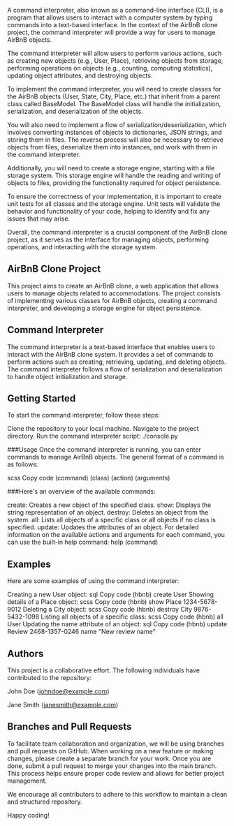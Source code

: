 A command interpreter, also known as a command-line interface (CLI), is a program that allows users to interact with a computer system by typing commands into a text-based interface. In the context of the AirBnB clone project, the command interpreter will provide a way for users to manage AirBnB objects.

The command interpreter will allow users to perform various actions, such as creating new objects (e.g., User, Place), retrieving objects from storage, performing operations on objects (e.g., counting, computing statistics), updating object attributes, and destroying objects.

To implement the command interpreter, you will need to create classes for the AirBnB objects (User, State, City, Place, etc.) that inherit from a parent class called BaseModel. The BaseModel class will handle the initialization, serialization, and deserialization of the objects.

You will also need to implement a flow of serialization/deserialization, which involves converting instances of objects to dictionaries, JSON strings, and storing them in files. The reverse process will also be necessary to retrieve objects from files, deserialize them into instances, and work with them in the command interpreter.

Additionally, you will need to create a storage engine, starting with a file storage system. This storage engine will handle the reading and writing of objects to files, providing the functionality required for object persistence.

To ensure the correctness of your implementation, it is important to create unit tests for all classes and the storage engine. Unit tests will validate the behavior and functionality of your code, helping to identify and fix any issues that may arise.

Overall, the command interpreter is a crucial component of the AirBnB clone project, as it serves as the interface for managing objects, performing operations, and interacting with the storage system.


## AirBnB Clone Project
This project aims to create an AirBnB clone, a web application that allows users to manage objects related to accommodations. The project consists of implementing various classes for AirBnB objects, creating a command interpreter, and developing a storage engine for object persistence.

## Command Interpreter
The command interpreter is a text-based interface that enables users to interact with the AirBnB clone system. It provides a set of commands to perform actions such as creating, retrieving, updating, and deleting objects. The command interpreter follows a flow of serialization and deserialization to handle object initialization and storage.

## Getting Started
To start the command interpreter, follow these steps:

Clone the repository to your local machine.
Navigate to the project directory.
Run the command interpreter script: ./console.py

###Usage
Once the command interpreter is running, you can enter commands to manage AirBnB objects. The general format of a command is as follows:

scss
Copy code
(command) (class) (action) (arguments)

###Here's an overview of the available commands:

create: Creates a new object of the specified class.
show: Displays the string representation of an object.
destroy: Deletes an object from the system.
all: Lists all objects of a specific class or all objects if no class is specified.
update: Updates the attributes of an object.
For detailed information on the available actions and arguments for each command, you can use the built-in help command: help (command)

## Examples
Here are some examples of using the command interpreter:

Creating a new User object:
sql
Copy code
(hbnb) create User
Showing details of a Place object:
scss
Copy code
(hbnb) show Place 1234-5678-9012
Deleting a City object:
scss
Copy code
(hbnb) destroy City 9876-5432-1098
Listing all objects of a specific class:
scss
Copy code
(hbnb) all User
Updating the name attribute of an object:
sql
Copy code
(hbnb) update Review 2468-1357-0246 name "New review name"

## Authors
This project is a collaborative effort. The following individuals have contributed to the repository:

John Doe (johndoe@example.com)

Jane Smith (janesmith@example.com)

## Branches and Pull Requests
To facilitate team collaboration and organization, we will be using branches and pull requests on GitHub. When working on a new feature or making changes, please create a separate branch for your work. Once you are done, submit a pull request to merge your changes into the main branch. This process helps ensure proper code review and allows for better project management.

We encourage all contributors to adhere to this workflow to maintain a clean and structured repository.

Happy coding!
